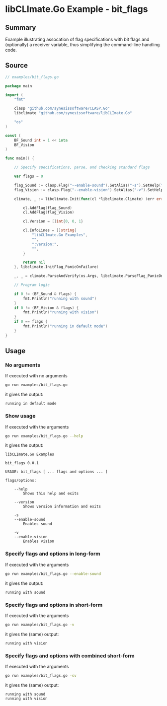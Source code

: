 # libCLImate.Go Example - **bit_flags**

## Summary

Example illustrating assocation of flag specifications with bit flags and (optionally) a receiver variable, thus simplifying the command-line handling code.

## Source

```Go
// examples/bit_flags.go

package main

import (
	"fmt"

	clasp "github.com/synesissoftware/CLASP.Go"
	libclimate "github.com/synesissoftware/libCLImate.Go"

	"os"
)

const (
	BF_Sound int = 1 << iota
	BF_Vision
)

func main() {

	// Specify specifications, parse, and checking standard flags

	var flags = 0

	flag_Sound := clasp.Flag("--enable-sound").SetAlias("-s").SetHelp("Enables sound").SetBitFlags(BF_Sound, &flags)
	flag_Vision := clasp.Flag("--enable-vision").SetAlias("-v").SetHelp("Enables vision").SetBitFlags(BF_Vision, &flags)

	climate, _ := libclimate.Init(func(cl *libclimate.Climate) (err error) {

		cl.AddFlag(flag_Sound)
		cl.AddFlag(flag_Vision)

		cl.Version = []int{0, 0, 1}

		cl.InfoLines = []string{
			"libCLImate.Go Examples",
			"",
			":version:",
			"",
		}

		return nil
	}, libclimate.InitFlag_PanicOnFailure)

	_, _ = climate.ParseAndVerify(os.Args, libclimate.ParseFlag_PanicOnFailure)

	// Program logic

	if 0 != (BF_Sound & flags) {
		fmt.Println("running with sound")
	}
	if 0 != (BF_Vision & flags) {
		fmt.Println("running with vision")
	}
	if 0 == flags {
		fmt.Println("running in default mode")
	}
}
```

## Usage

### No arguments

If executed with no arguments

```bash
go run examples/bit_flags.go
```

it gives the output:

```
running in default mode
```

### Show usage

If executed with the arguments

```bash
go run examples/bit_flags.go --help
```

it gives the output:

```
libCLImate.Go Examples

bit_flags 0.0.1

USAGE: bit_flags [ ... flags and options ... ]

flags/options:

	--help
		Shows this help and exits

	--version
		Shows version information and exits

	-s
	--enable-sound
		Enables sound

	-v
	--enable-vision
		Enables vision
```

### Specify flags and options in long-form

If executed with the arguments

```bash
go run examples/bit_flags.go --enable-sound
```

it gives the output:

```
running with sound
```

### Specify flags and options in short-form

If executed with the arguments

```bash
go run examples/bit_flags.go -v
```

it gives the (same) output:

```
running with vision
```

### Specify flags and options with combined short-form

If executed with the arguments

```bash
go run examples/bit_flags.go -sv
```

it gives the (same) output:

```
running with sound
running with vision
```


<!-- ########################### end of file ########################### -->

